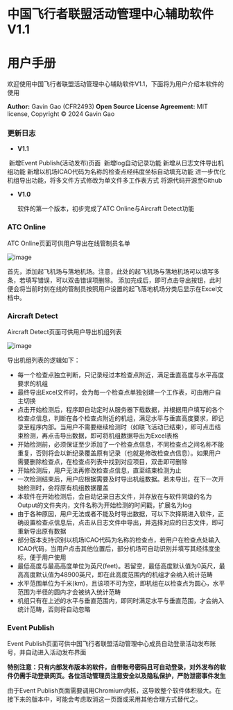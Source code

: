 # 中国飞行者联盟活动管理中心辅助软件V1.1

# 用户手册

欢迎使用中国飞行者联盟活动管理中心辅助软件V1.1，下面将为用户介绍本软件的使用

**Author:** 
	Gavin Gao (CFR2493)
**Open Source License Agreement:**
	MIT license, Copyright © 2024 Gavin Gao



### 更新日志

- **V1.1**

​	新增Event Publish(活动发布)页面
​	新增log自动记录功能
​	新增从日志文件导出机组功能
​	新增以机场ICAO代码为名称的检查点经纬度坐标自动填充功能
​	进一步优化机组导出功能，将多文件方式修改为单文件多工作表方式
​	将源代码开源至Github

- **V1.0**

  软件的第一个版本，初步完成了ATC Online与Aircraft Detect功能

### ATC Online

ATC Online页面可供用户导出在线管制员名单 

![image](https://github.com/GavinGao2493/ChinaFlierEventAid/assets/27134616/6850919d-e6c2-4094-bdeb-7f14f4e6c1e9)

首先，添加起飞机场与落地机场。注意，此处的起飞机场与落地机场可以填写多条，若填写错误，可以双击错误项删除。
添加完成后，即可点击导出按钮，此时便会将当前时刻在线的管制员按照用户设置的起飞落地机场分类后显示在Excel文档中。

### Aircraft Detect

Aircraft Detect页面可供用户导出机组列表 

![image](https://github.com/GavinGao2493/ChinaFlierEventAid/assets/27134616/16ad2823-ca5d-42b8-b419-84bd6f952c7a)

导出机组列表的逻辑如下：

- 每一个检查点独立判断，只记录经过本检查点附近，满足垂直高度与水平高度要求的机组
- 最终导出Excel文件时，会为每一个检查点单独创建一个工作表，可由用户自主切换
- 点击开始检测后，程序即自动定时从服务器下载数据，并根据用户填写的各个检查点信息，判断在各个检查点附近的机组，满足水平与垂直高度要求，即记录至程序内部。当用户不需要继续检测时（如联飞活动已结束），即可点击结束检测，再点击导出数据，即可将机组数据导出为Excel表格
- 开始检测前，必须保证至少添加了一个检查点信息，不同检查点之间名称不能重复，否则将会以新纪录覆盖原有记录（也就是修改检查点信息）。如果用户需要删除检查点，在检查点列表中找到对应项目，双击即可删除
- 开始检测后，用户无法再修改检查点信息，直至结束检测为止
- 一次检测结束后，用户应根据需要及时导出机组数据。若未导出，在下一次开始检测时，会将原有机组数据覆盖
- 本软件在开始检测后，会自动记录日志文件，并存放在与软件同级的名为Output的文件夹内，文件名称为开始检测的时间戳，扩展名为log
- 由于各种原因，用户无法或者不能及时导出数据，可以下次择期进入软件，正确设置检查点信息后，点击从日志文件中导出，并选择对应的日志文件，即可重新导出原有数据
- 部分版本支持识别以机场ICAO代码为名称的检查点，若用户在检查点处输入ICAO代码，当用户点击其他位置后，部分机场可自动识别并填写其经纬度坐标，便于用户使用
- 最低高度与最高高度单位为英尺(feet)。若留空，最低高度默认值为0英尺，最高高度默认值为48900英尺，即在此高度范围内的机组才会纳入统计范畴
- 水平范围单位为千米(km)，且该项不可为空，即机组在以检查点为圆心，水平范围为半径的圆内才会被纳入统计范畴
- 机组只有在上述的水平与垂直范围内，即同时满足水平与垂直范围，才会纳入统计范畴，否则将自动忽略

### Event Publish

Event Publish页面可供中国飞行者联盟活动管理中心成员自动登录活动发布账号，并自动进入活动发布界面

**特别注意：只有内部发布版本的软件，自带账号密码且可自动登录，对外发布的软件仍需手动登录网页。各位活动管理员注意安全以及隐私保护，严防泄密事件发生**

由于Event Publish页面需要调用Chromium内核，这导致整个软件体积极大。在接下来的版本中，可能会考虑取消这一页面或采用其他合理方式替代之。
